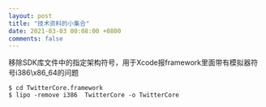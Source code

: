 ```yaml
---
layout: post
title: "技术资料的小集合"
date: 2021-03-03 00:08:00 +0800
comments: false
---
```


移除SDK库文件中的指定架构符号，用于Xcode报framework里面带有模拟器符号i386\x86_64的问题

```
$ cd TwitterCore.framework
$ lipo -remove i386  TwitterCore -o TwitterCore
```
